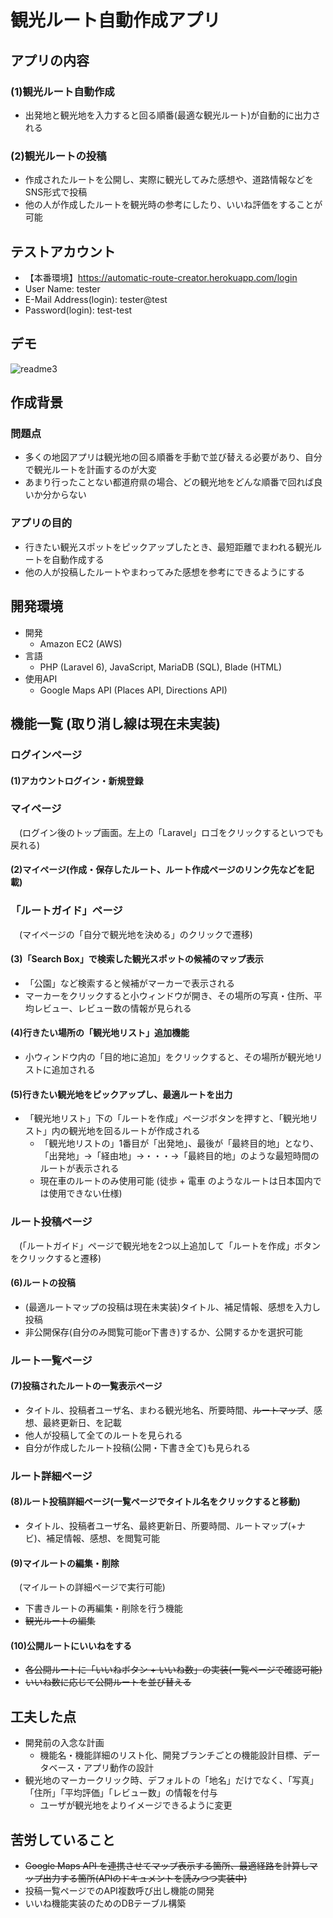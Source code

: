 # 観光ルート自動作成アプリ
## アプリの内容
### (1)観光ルート自動作成
* 出発地と観光地を入力すると回る順番(最適な観光ルート)が自動的に出力される
### (2)観光ルートの投稿
* 作成されたルートを公開し、実際に観光してみた感想や、道路情報などをSNS形式で投稿
* 他の人が作成したルートを観光時の参考にしたり、いいね評価をすることが可能
## テストアカウント
* 【本番環境】https://automatic-route-creator.herokuapp.com/login
* User Name: tester
* E-Mail Address(login): tester@test
* Password(login): test-test
## デモ
<!-- ![github_readme1](https://user-images.githubusercontent.com/106045281/208305429-fa3a3a41-abb6-4e04-98be-f569c192190f.gif) -->
<!-- ![readme2](https://user-images.githubusercontent.com/106045281/210696597-d440cfd2-6e8d-472d-9fe9-96c2d1951298.gif)-->
![readme3](https://user-images.githubusercontent.com/106045281/230727091-09f5ac75-cea0-4d04-ab46-b28284e54d8a.gif)

## 作成背景
### 問題点
* 多くの地図アプリは観光地の回る順番を手動で並び替える必要があり、自分で観光ルートを計画するのが大変
* あまり行ったことない都道府県の場合、どの観光地をどんな順番で回れば良いか分からない

### アプリの目的
* 行きたい観光スポットをピックアップしたとき、最短距離でまわれる観光ルートを自動作成する
* 他の人が投稿したルートやまわってみた感想を参考にできるようにする

## 開発環境
* 開発
    * Amazon EC2 (AWS)
* 言語
    * PHP (Laravel 6), JavaScript, MariaDB (SQL), Blade (HTML)
* 使用API
    * Google Maps API (Places API, Directions API)

## 機能一覧 (取り消し線は現在未実装)
### ログインページ
#### (1)アカウントログイン・新規登録
### マイページ
　(ログイン後のトップ画面。左上の「Laravel」ロゴをクリックするといつでも戻れる)
#### (2)マイページ(作成・保存したルート、ルート作成ページのリンク先などを記載)
### 「ルートガイド」ページ

　(マイページの「自分で観光地を決める」のクリックで遷移)
#### (3)「Search Box」で検索した観光スポットの候補のマップ表示
* 「公園」など検索すると候補がマーカーで表示される
*  マーカーをクリックすると小ウィンドウが開き、その場所の写真・住所、平均レビュー、レビュー数の情報が見られる
#### (4)行きたい場所の「観光地リスト」追加機能
* 小ウィンドウ内の「目的地に追加」をクリックすると、その場所が観光地リストに追加される
#### (5)行きたい観光地をピックアップし、最適ルートを出力
* 「観光地リスト」下の「ルートを作成」ページボタンを押すと、「観光地リスト」内の観光地を回るルートが作成される
    * 「観光地リストの」1番目が「出発地」、最後が「最終目的地」となり、「出発地」→「経由地」→・・・→「最終目的地」のような最短時間のルートが表示される
    * 現在車のルートのみ使用可能 (徒歩 + 電車 のようなルートは日本国内では使用できない仕様)
### ルート投稿ページ
　(「ルートガイド」ページで観光地を2つ以上追加して「ルートを作成」ボタンをクリックすると遷移)
#### (6)ルートの投稿
* (最適ルートマップの投稿は現在未実装)タイトル、補足情報、感想を入力し投稿
* 非公開保存(自分のみ閲覧可能or下書き)するか、公開するかを選択可能
### ルート一覧ページ
#### (7)投稿されたルートの一覧表示ページ
* タイトル、投稿者ユーザ名、まわる観光地名、所要時間、~~ルートマップ~~、感想、最終更新日、を記載
* 他人が投稿して全てのルートを見られる
* 自分が作成したルート投稿(公開・下書き全て)も見られる
### ルート詳細ページ
#### (8)ルート投稿詳細ページ(一覧ページでタイトル名をクリックすると移動)
* タイトル、投稿者ユーザ名、最終更新日、所要時間、ルートマップ(+ナビ)、補足情報、感想、を閲覧可能
#### (9)マイルートの編集・削除
　(マイルートの詳細ページで実行可能)
* 下書きルートの再編集・削除を行う機能
* ~~観光ルートの編集~~
#### (10)公開ルートにいいねをする
* ~~各公開ルートに「いいねボタン + いいね数」の実装(一覧ページで確認可能)~~
* ~~いいね数に応じて公開ルートを並び替える~~

## 工夫した点
* 開発前の入念な計画
    * 機能名・機能詳細のリスト化、開発ブランチごとの機能設計目標、データベース・アプリ動作の設計
* 観光地のマーカークリック時、デフォルトの「地名」だけでなく、「写真」「住所」「平均評価」「レビュー数」の情報を付与
    * ユーザが観光地をよりイメージできるように変更

## 苦労していること
* ~~Google Maps API を連携させてマップ表示する箇所、最適経路を計算しマップ出力する箇所(APIのドキュメントを読みつつ実装中)~~
* 投稿一覧ページでのAPI複数呼び出し機能の開発
* いいね機能実装のためのDBテーブル構築
